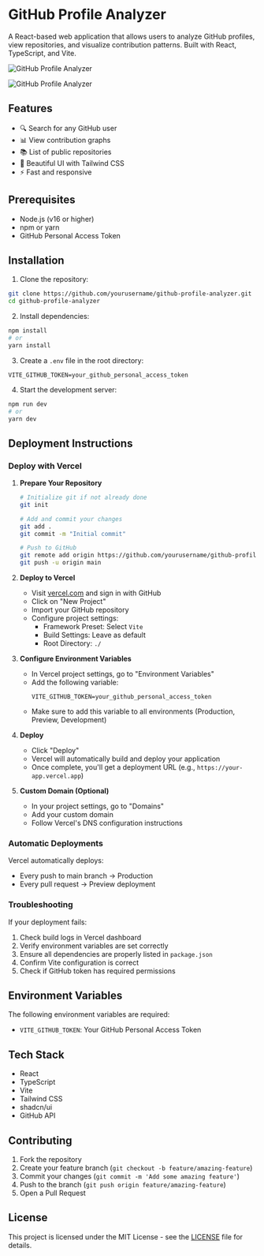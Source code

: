 # GitHub Profile Analyzer

A React-based web application that allows users to analyze GitHub profiles, view repositories, and visualize contribution patterns. Built with React, TypeScript, and Vite.

![GitHub Profile Analyzer](public/Screenshot.png)

![GitHub Profile Analyzer](public/Screenshot%202025-04-09%20161609.png)

## Features

- 🔍 Search for any GitHub user
- 📊 View contribution graphs
- 📚 List of public repositories
- 🎨 Beautiful UI with Tailwind CSS
- ⚡ Fast and responsive

## Prerequisites

- Node.js (v16 or higher)
- npm or yarn
- GitHub Personal Access Token

## Installation

1. Clone the repository:
```bash
git clone https://github.com/yourusername/github-profile-analyzer.git
cd github-profile-analyzer
```

2. Install dependencies:
```bash
npm install
# or
yarn install
```

3. Create a `.env` file in the root directory:
```env
VITE_GITHUB_TOKEN=your_github_personal_access_token
```

4. Start the development server:
```bash
npm run dev
# or
yarn dev
```

## Deployment Instructions

### Deploy with Vercel

1. **Prepare Your Repository**
   ```bash
   # Initialize git if not already done
   git init
   
   # Add and commit your changes
   git add .
   git commit -m "Initial commit"
   
   # Push to GitHub
   git remote add origin https://github.com/yourusername/github-profile-analyzer.git
   git push -u origin main
   ```

2. **Deploy to Vercel**
   - Visit [vercel.com](https://vercel.com) and sign in with GitHub
   - Click on "New Project"
   - Import your GitHub repository
   - Configure project settings:
     - Framework Preset: Select `Vite`
     - Build Settings: Leave as default
     - Root Directory: `./`
   
3. **Configure Environment Variables**
   - In Vercel project settings, go to "Environment Variables"
   - Add the following variable:
     ```env
     VITE_GITHUB_TOKEN=your_github_personal_access_token
     ```
   - Make sure to add this variable to all environments (Production, Preview, Development)

4. **Deploy**
   - Click "Deploy"
   - Vercel will automatically build and deploy your application
   - Once complete, you'll get a deployment URL (e.g., `https://your-app.vercel.app`)

5. **Custom Domain (Optional)**
   - In your project settings, go to "Domains"
   - Add your custom domain
   - Follow Vercel's DNS configuration instructions

### Automatic Deployments

Vercel automatically deploys:
- Every push to main branch → Production
- Every pull request → Preview deployment

### Troubleshooting

If your deployment fails:
1. Check build logs in Vercel dashboard
2. Verify environment variables are set correctly
3. Ensure all dependencies are properly listed in `package.json`
4. Confirm Vite configuration is correct
5. Check if GitHub token has required permissions
## Environment Variables

The following environment variables are required:

- `VITE_GITHUB_TOKEN`: Your GitHub Personal Access Token

## Tech Stack

- React
- TypeScript
- Vite
- Tailwind CSS
- shadcn/ui
- GitHub API

## Contributing

1. Fork the repository
2. Create your feature branch (`git checkout -b feature/amazing-feature`)
3. Commit your changes (`git commit -m 'Add some amazing feature'`)
4. Push to the branch (`git push origin feature/amazing-feature`)
5. Open a Pull Request

## License

This project is licensed under the MIT License - see the [LICENSE](LICENSE) file for details.
